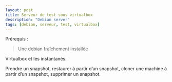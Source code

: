 ```yaml
---
layout: post
title: Serveur de test sous virtualbox
description: "Debian server"
tags: [debian, serveur, test, virtualbox]
---
```


Prérequis :
> Une debian fraîchement installée

Virtualbox et les instantanés.

Prendre un snapshot, restaurer à partir d’un snapshot, cloner une machine à partir d’un snapshot, supprimer un snapshot.


